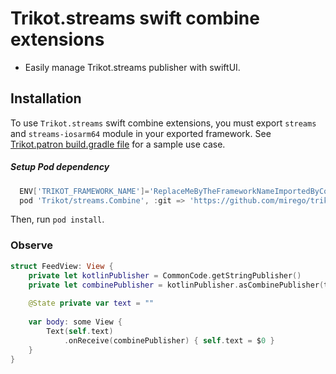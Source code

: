 # Trikot.streams swift combine extensions

- Easily manage Trikot.streams publisher with swiftUI. 

## Installation
To use `Trikot.streams` swift combine extensions, you must export `streams` and `streams-iosarm64` module in your exported framework. See [Trikot.patron build.gradle file](https://github.com/mirego/trikot.patron/blob/master/common/build.gradle.kts) for a sample use case.

##### Setup Pod dependency
```groovy
  ENV['TRIKOT_FRAMEWORK_NAME']='ReplaceMeByTheFrameworkNameImportedByCocoaPods'
  pod 'Trikot/streams.Combine', :git => 'https://github.com/mirego/trikot.git', :tag => properties['trikot_version']
```
Then, run `pod install`.

### Observe
```swift
struct FeedView: View {
    private let kotlinPublisher = CommonCode.getStringPublisher()
    private let combinePublisher = kotlinPublisher.asCombinePublisher(type: String.self)
    
    @State private var text = ""
    
    var body: some View {
        Text(self.text)
            .onReceive(combinePublisher) { self.text = $0 }
    }
}
```
